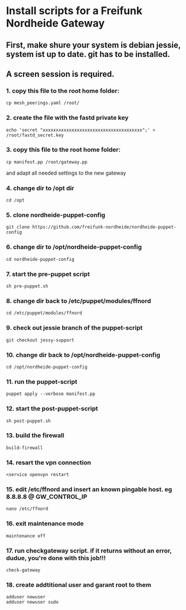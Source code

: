 # Install scripts for a Freifunk Nordheide Gateway

## First, make shure your system is debian jessie, system ist up to date. git has to be installed.
## A screen session is required. 

### 1. copy this file to the root home folder:
    cp mesh_peerings.yaml /root/

### 2. create the file with the fastd private key
    echo 'secret "xxxxxxxxxxxxxxxxxxxxxxxxxxxxxxxxxxxxxx";' > /root/fastd_secret.key

### 3. copy this file to the root home folder:
    cp manifest.pp /root/gateway.pp
and adapt all needed settings to the new gateway

### 4. change dir to /opt dir
    cd /opt
    
### 5. clone nordheide-puppet-config
    git clone https://github.com/freifunk-nordheide/nordheide-puppet-config

### 6. change dir to /opt/nordheide-puppet-config
    cd nordheide-puppet-config

### 7. start the pre-puppet script
    sh pre-puppet.sh
    
### 8. change dir back to /etc/puppet/modules/ffnord
    cd /etc/puppet/modules/ffnord
    
### 9. check out jessie branch of the puppet-script
    git checkout jessy-support
    
### 10. change dir back to /opt/nordheide-puppet-config
    cd /opt/nordheide-puppet-config
    
### 11. run the puppet-script
    puppet apply --verbose manifest.pp
    
### 12. start the post-puppet-script
    sh post-puppet.sh
    
### 13. build the firewall
    build-firewall
    
### 14. resart the vpn connection
    <service openvpn restart
    
### 15. edit /etc/ffnord and insert an known pingable host. eg 8.8.8.8 @ GW_CONTROL_IP
    nano /etc/ffnord
    
### 16. exit maintenance mode
    maintenance off
    
### 17. run checkgateway script. if it returns without an error, dudue, you're done with this job!!!
    check-gateway

### 18. create addtitional user and garant root to them

    adduser newuser
    adduser newuser sudo

